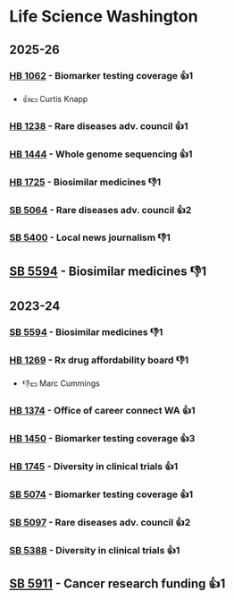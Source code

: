 # Life Science Washington
## 2025-26

### [HB 1062](/bill/2025-26/hb/1062/) - Biomarker testing coverage 👍1  
* 👍💵 Curtis Knapp

### [HB 1238](/bill/2025-26/hb/1238/) - Rare diseases adv. council 👍1  

### [HB 1444](/bill/2025-26/hb/1444/) - Whole genome sequencing 👍1  

### [HB 1725](/bill/2025-26/hb/1725/) - Biosimilar medicines  👎1 

### [SB 5064](/bill/2025-26/sb/5064/) - Rare diseases adv. council 👍2  

### [SB 5400](/bill/2025-26/sb/5400/) - Local news journalism  👎1 

## [SB 5594](/bill/2025-26/sb/5594/) - Biosimilar medicines  👎1 

## 2023-24

### [SB 5594](/bill/2023-24/sb/5594/) - Biosimilar medicines  👎1 

### [HB 1269](/bill/2023-24/hb/1269/) - Rx drug affordability board  👎1 
* 👎💵 Marc Cummings

### [HB 1374](/bill/2023-24/hb/1374/) - Office of career connect WA 👍1  

### [HB 1450](/bill/2023-24/hb/1450/) - Biomarker testing coverage 👍3  

### [HB 1745](/bill/2023-24/hb/1745/) - Diversity in clinical trials 👍1  

### [SB 5074](/bill/2023-24/sb/5074/) - Biomarker testing coverage 👍1  

### [SB 5097](/bill/2023-24/sb/5097/) - Rare diseases adv. council 👍2  

### [SB 5388](/bill/2023-24/sb/5388/) - Diversity in clinical trials 👍1  

## [SB 5911](/bill/2023-24/sb/5911/) - Cancer research funding 👍1  
